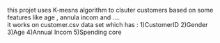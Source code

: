 this projet uses K-mesns algorithm to clsuter customers based on some features like age , annula incom and ....   
it works on customer.csv data set which has :
1)CustomerID 
2)Gender 
3)Age
4)Annual Incom 
5)Spending core 
